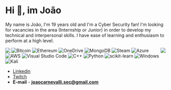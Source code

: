 # Hi 🖖, im João
My name is João, I'm 19 years old and I'm a Cyber Security fan! I'm looking for vacancies in the area (Internship or Junior) in order to develop my technical and interpersonal skills. I have ease of learning and enthusiasm to perform at a high level.

<img align="left" src="https://github-readme-stats.vercel.app/api?username=joaocarnevalli&show_icons=true&theme=blue-green" />

<img align="right" src="https://github-readme-stats.vercel.app/api/top-langs/?username=joaocarnevalli&layout=compact)](https://github.com/anuraghazra/github-readme-stats" />

![Bitcoin](https://img.shields.io/badge/Bitcoin-000?style=for-the-badge&logo=bitcoin&logoColor=white)
![Ethereum](https://img.shields.io/badge/Ethereum-3C3C3D?style=for-the-badge&logo=Ethereum&logoColor=white)
![OneDrive](https://img.shields.io/badge/OneDrive-white?style=for-the-badge&logo=Microsoft%20OneDrive&logoColor=0078D4)
![MongoDB](https://img.shields.io/badge/MongoDB-%234ea94b.svg?style=for-the-badge&logo=mongodb&logoColor=white)
![Steam](https://img.shields.io/badge/steam-%23000000.svg?style=for-the-badge&logo=steam&logoColor=white)
![Azure](https://img.shields.io/badge/azure-%230072C6.svg?style=for-the-badge&logo=microsoftazure&logoColor=white)
![AWS](https://img.shields.io/badge/AWS-%23FF9900.svg?style=for-the-badge&logo=amazon-aws&logoColor=white)
![Visual Studio Code](https://img.shields.io/badge/Visual%20Studio%20Code-0078d7.svg?style=for-the-badge&logo=visual-studio-code&logoColor=white)
![C++](https://img.shields.io/badge/c++-%2300599C.svg?style=for-the-badge&logo=c%2B%2B&logoColor=white)
![Python](https://img.shields.io/badge/python-3670A0?style=for-the-badge&logo=python&logoColor=ffdd54)
![scikit-learn](https://img.shields.io/badge/scikit--learn-%23F7931E.svg?style=for-the-badge&logo=scikit-learn&logoColor=white)
![Windows](https://img.shields.io/badge/Windows-0078D6?style=for-the-badge&logo=windows&logoColor=white)
![Kali](https://img.shields.io/badge/Kali-268BEE?style=for-the-badge&logo=kalilinux&logoColor=white)

- [Linkedin](https://www.linkedin.com/in/joaopedrozobollicarnevalli/)
- [Twitch](https://www.twitch.tv/1joaolight)
- **E-mail** -  **joaocarnevalli.sec@gmail.com**
